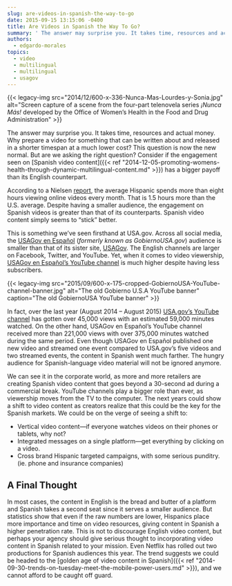 ```yaml
---
slug: are-videos-in-spanish-the-way-to-go
date: 2015-09-15 13:15:06 -0400
title: Are Videos in Spanish the Way To Go?
summary: ' The answer may surprise you. It takes time, resources and actual money. Why prepare a video for something that can be written about and released in'
authors:
  - edgardo-morales
topics:
  - video
  - multilingual
  - multilingual
  - usagov
---
```


{{< legacy-img src="2014/12/600-x-336-Nunca-Mas-Lourdes-y-Sonia.jpg" alt="Screen capture of a scene from the four-part telenovela series _¡Nunca Más!_ developed by the Office of Women’s Health in the Food and Drug Administration" >}}

The answer may surprise you. It takes time, resources and actual money. Why prepare a video for something that can be written about and released in a shorter timespan at a much lower cost? This question is now the new normal. But are we asking the right question? Consider if the engagement seen on [Spanish video content]({{< ref "2014-12-05-promoting-womens-health-through-dynamic-multilingual-content.md" >}}) has a bigger payoff than its English counterpart.

According to a Nielsen [report](http://www.nielsen.com/us/en/insights/news/2014/digital-es-universal-how-us-hispanics-are-driving-growth-in-digital.html), the average Hispanic spends more than eight hours viewing online videos every month. That is 1.5 hours more than the U.S. average. Despite having a smaller audience, the engagement on Spanish videos is greater than that of its counterparts. Spanish video content simply seems to “stick” better.

This is something we’ve seen firsthand at USA.gov. Across all social media, the [USAGov en Espa&#241;ol](https://www.usa.gov/espanol/) (_formerly known as GobiernoUSA.gov_) audience is smaller than that of its sister site, [USAGov](https://www.usa.gov/). The English channels are larger on Facebook, Twitter, and YouTube. Yet, when it comes to video viewership, [USAGov en Espa&#241;ol’s YouTube channel](https://www.youtube.com/user/GobiernoUSA) is much higher despite having less subscribers.

{{< legacy-img src="2015/09/600-x-175-cropped-GobiernoUSA-YouTube-channel-banner.jpg" alt="The old Gobierno U.S.A YouTube banner" caption="The old GobiernoUSA YouTube banner" >}}

In fact, over the last year (August 2014 &#8211; August 2015) [USA.gov’s YouTube channel](https://www.youtube.com/user/USGovernment) has gotten over 45,000 views with an estimated 59,000 minutes watched. On the other hand, USAGov en Espa&#241;ol’s YouTube channel received more than 221,000 views with over 375,000 minutes watched during the same period. Even though USAGov en Espa&#241;ol published one new video and streamed one event compared to USA.gov’s five videos and two streamed events, the content in Spanish went much farther. The hungry audience for Spanish-language video material will not be ignored anymore.

We can see it in the corporate world, as more and more retailers are creating Spanish video content that goes beyond a 30-second ad during a commercial break. YouTube channels play a bigger role than ever, as viewership moves from the TV to the computer. The next years could show a shift to video content as creators realize that this could be the key for the Spanish markets. We could be on the verge of seeing a shift to:

  * Vertical video content—if everyone watches videos on their phones or tablets, why not?
  * Integrated messages on a single platform—get everything by clicking on a video.
  * Cross brand Hispanic targeted campaigns, with some serious punditry. (ie. phone and insurance companies)

## A Final Thought

In most cases, the content in English is the bread and butter of a platform and Spanish takes a second seat since it serves a smaller audience. But statistics show that even if the raw numbers are lower, Hispanics place more importance and time on video resources, giving content in Spanish a higher penetration rate. This is not to discourage English video content, but perhaps your agency should give serious thought to incorporating video content in Spanish related to your mission. Even Netflix has rolled out two productions for Spanish audiences this year. The trend suggests we could be headed to the [golden age of video content in Spanish]({{< ref "2014-09-30-trends-on-tuesday-meet-the-mobile-power-users.md" >}}), and we cannot afford to be caught off guard.

